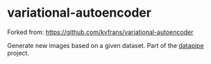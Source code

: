 # variational-autoencoder
Forked from: https://github.com/kvfrans/variational-autoencoder

Generate new images based on a given dataset. Part of the [datapipe](github.com/yousufzu/datapipe) project.
